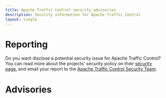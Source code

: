 ```yaml
---
title: Apache Traffic Control security advisories
description: Security information for Apache Traffic Control
layout: single
---
```


# Reporting

Do you want disclose a potential security issue for Apache Traffic Control? You can read more about the projects' security policy on their [security page](https://trafficcontrol.apache.org/security/index.html), and email your report to the  [Apache Traffic Control Security Team](mailto:security@trafficcontrol.apache.org).

# Advisories